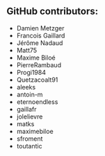 GitHub contributors:
--------------------------------
 - Damien Metzger
 - Francois Gaillard
 - Jérôme Nadaud
 - Matt75
 - Maxime Biloé
 - PierreRambaud
 - Progi1984
 - Quetzacoalt91
 - aleeks
 - antoin-m
 - eternoendless
 - gaillafr
 - jolelievre
 - matks
 - maximebiloe
 - sfroment
 - toutantic
